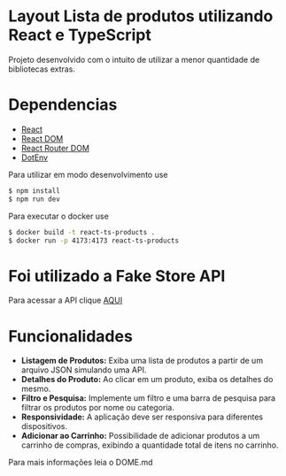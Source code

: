 # Layout Lista de produtos utilizando React e TypeScript

Projeto desenvolvido com o intuito de utilizar a menor quantidade de bibliotecas extras.

# Dependencias

- [React](https://react.dev/)
- [React DOM](https://www.npmjs.com/package/react-dom)
- [React Router DOM](https://www.npmjs.com/package/react-router-dom)
- [DotEnv](https://www.npmjs.com/package/dotenv)

Para utilizar em modo desenvolvimento use

```bash
$ npm install
$ npm run dev
```

Para executar o docker use

```bash
$ docker build -t react-ts-products .
$ docker run -p 4173:4173 react-ts-products
```

# Foi utilizado a Fake Store API

Para acessar a API clique [AQUI](https://fakestoreapi.com/docs)

# Funcionalidades

- **Listagem de Produtos:** Exiba uma lista de produtos a partir de um arquivo JSON simulando uma API.
- **Detalhes do Produto:** Ao clicar em um produto, exiba os detalhes do mesmo.
- **Filtro e Pesquisa:** Implemente um filtro e uma barra de pesquisa para filtrar os produtos por nome ou categoria.
- **Responsividade:** A aplicação deve ser responsiva para diferentes dispositivos.
- **Adicionar ao Carrinho:** Possibilidade de adicionar produtos a um carrinho de compras, exibindo a quantidade total de itens no carrinho.

Para mais informações leia o DOME.md
